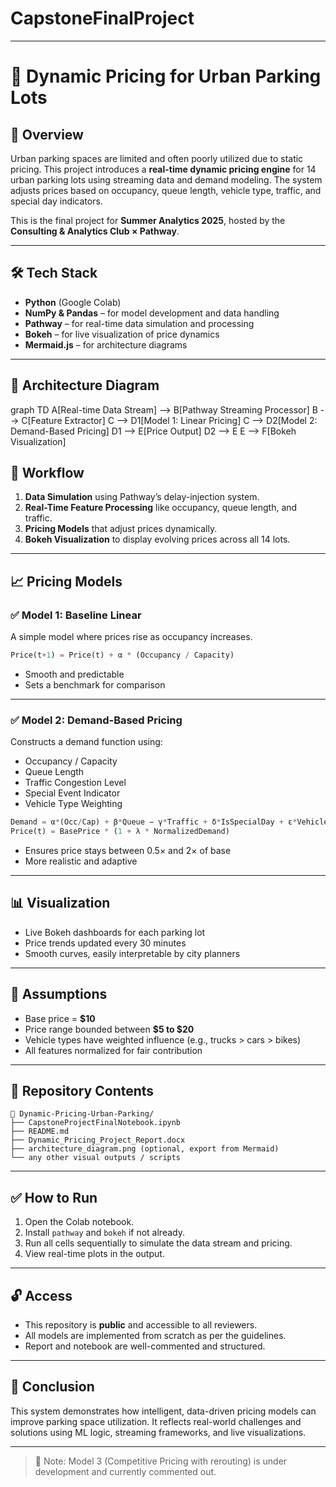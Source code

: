 # CapstoneFinalProject

---
# 🚗 Dynamic Pricing for Urban Parking Lots

## 📘 Overview

Urban parking spaces are limited and often poorly utilized due to static pricing. This project introduces a **real-time dynamic pricing engine** for 14 urban parking lots using streaming data and demand modeling. The system adjusts prices based on occupancy, queue length, vehicle type, traffic, and special day indicators.

This is the final project for **Summer Analytics 2025**, hosted by the **Consulting & Analytics Club × Pathway**.

---

## 🛠 Tech Stack

- **Python** (Google Colab)
- **NumPy & Pandas** – for model development and data handling
- **Pathway** – for real-time data simulation and processing
- **Bokeh** – for live visualization of price dynamics
- **Mermaid.js** – for architecture diagrams

---

## 🧠 Architecture Diagram


graph TD
    A[Real-time Data Stream] --> B[Pathway Streaming Processor]
    B --> C[Feature Extractor]
    C --> D1[Model 1: Linear Pricing]
    C --> D2[Model 2: Demand-Based Pricing]
    D1 --> E[Price Output]
    D2 --> E
    E --> F[Bokeh Visualization]



## 🔄 Workflow

1. **Data Simulation** using Pathway’s delay-injection system.
2. **Real-Time Feature Processing** like occupancy, queue length, and traffic.
3. **Pricing Models** that adjust prices dynamically.
4. **Bokeh Visualization** to display evolving prices across all 14 lots.

---

## 📈 Pricing Models

### ✅ Model 1: Baseline Linear

A simple model where prices rise as occupancy increases.

```python
Price(t+1) = Price(t) + α * (Occupancy / Capacity)
```

* Smooth and predictable
* Sets a benchmark for comparison

---

### ✅ Model 2: Demand-Based Pricing

Constructs a demand function using:

* Occupancy / Capacity
* Queue Length
* Traffic Congestion Level
* Special Event Indicator
* Vehicle Type Weighting

```python
Demand = α*(Occ/Cap) + β*Queue − γ*Traffic + δ*IsSpecialDay + ε*VehicleWeight
Price(t) = BasePrice * (1 + λ * NormalizedDemand)
```

* Ensures price stays between 0.5× and 2× of base
* More realistic and adaptive

---

## 📊 Visualization

* Live Bokeh dashboards for each parking lot
* Price trends updated every 30 minutes
* Smooth curves, easily interpretable by city planners

---

## 📜 Assumptions

* Base price = **\$10**
* Price range bounded between **\$5 to \$20**
* Vehicle types have weighted influence (e.g., trucks > cars > bikes)
* All features normalized for fair contribution

---

## 📂 Repository Contents

```
📁 Dynamic-Pricing-Urban-Parking/
├── CapstoneProjectFinalNotebook.ipynb
├── README.md
├── Dynamic_Pricing_Project_Report.docx
├── architecture_diagram.png (optional, export from Mermaid)
└── any other visual outputs / scripts
```

---

## ✅ How to Run

1. Open the Colab notebook.
2. Install `pathway` and `bokeh` if not already.
3. Run all cells sequentially to simulate the data stream and pricing.
4. View real-time plots in the output.

---

## 🔓 Access

* This repository is **public** and accessible to all reviewers.
* All models are implemented from scratch as per the guidelines.
* Report and notebook are well-commented and structured.

---

## 🏁 Conclusion

This system demonstrates how intelligent, data-driven pricing models can improve parking space utilization. It reflects real-world challenges and solutions using ML logic, streaming frameworks, and live visualizations.

---

> 📌 Note: Model 3 (Competitive Pricing with rerouting) is under development and currently commented out.

